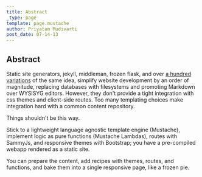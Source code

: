```yaml
---
title: Abstract
_type: page
template: page.mustache
author: Priyatam Mudivarti
post_date: 07-14-13
---
```


## Abstract

Static site generators, jekyll, middleman, frozen flask, and over [a hundred variations](http://nanoc.ws/about/) of the same idea, simplify website development by an order of magnitude, replacing databases with filesystems and promoting Markdown over WYSISYG editors. However, they don't provide a tight integration with css themes and client-side routes. Too many templating choices make integration hard with a common content repository.

Things shouldn't be this way.

Stick to a lightweight language agnostic template engine (Mustache), implement logic as pure functions (Mustache Lambdas), routes with SammyJs, and responsive themes with Bootstrap; you have a pre-compiled webapp rendered as a static site.

You can prepare the content, add recipes with themes, routes, and functions, and bake them into a single responsive page, like a frozen pie.
